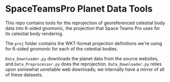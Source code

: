# SpaceTeamsPro Planet Data Tools
This repo contains tools for the reprojection of georeferenced celestial body data into 6-sided gnomonic, the projection that Space Teams Pro uses for its celestial body rendering.

The `proj` folder contains the WKT-format projection definitions we're using for 6-sided gnomonic for each of the celestial bodies.

`Data_Downloader.py` downloads the planet data from the source websites, and `Data_Preprocessor.py` does the reprojection. `Data_Downloader.py` relies upon somewhat unreliable web downloads; we internally have a mirror of all of these datasets.
